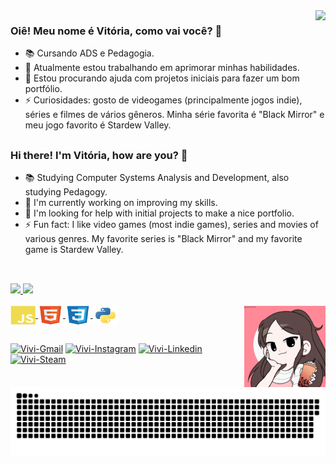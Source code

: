  <img align="right" src="https://visitor-badge.laobi.icu/badge?page_id=vitoriadevalois.visitor-badgee&color=green&style=flat-square">

### Oiê! Meu nome é Vitória, como vai você? 👋

- 📚 Cursando ADS e Pedagogia.
- 🔭 Atualmente estou trabalhando em aprimorar minhas habilidades.
- 🤔 Estou procurando ajuda com projetos iniciais para fazer um bom portfólio.
- ⚡ Curiosidades: gosto de videogames (principalmente jogos indie), séries e filmes de vários gêneros. Minha série favorita é "Black Mirror" e meu jogo favorito é Stardew Valley.

##

### Hi there! I'm Vitória, how are you? 👋

- 📚 Studying Computer Systems Analysis and Development, also studying Pedagogy.
- 🔭 I'm currently working on improving my skills.
- 🤔 I'm looking for help with initial projects to make a nice portfolio.
- ⚡ Fun fact: I like video games (most indie games), series and movies of various genres. My favorite series is "Black Mirror" and my favorite game is Stardew Valley.

##
<br>
  <a href="https://github.com/vitoriadevalois">
  <img height="165em" src="https://github-readme-stats.vercel.app/api?username=vitoriadevalois&show_icons=true&theme=monokai&include_all_commits=true&count_private=true"/>
  <img height="165em" src="https://github-readme-stats.vercel.app/api/top-langs/?username=vitoriadevalois&layout=compact&langs_count=7&theme=monokai"/>
<div style="display: inline_block"><br>
  <img align="center" alt="Vivi-Js" height="30" width="40" src="https://raw.githubusercontent.com/devicons/devicon/master/icons/javascript/javascript-plain.svg">
  <img align="center" alt="Vivi-HTML" height="30" width="40" src="https://raw.githubusercontent.com/devicons/devicon/master/icons/html5/html5-original.svg">
  <img align="center" alt="Vivi-CSS" height="30" width="40" src="https://raw.githubusercontent.com/devicons/devicon/master/icons/css3/css3-original.svg">
  <img align="center" alt="Vivi-Python" height="30" width="40" src="https://raw.githubusercontent.com/devicons/devicon/master/icons/python/python-original.svg">
  <img align="right" alt="Vivi-icon" src="/gificonresize.gif">
</div>
  
  ##
 
<div>
  <a href="mailto:vitoriadvalois@gmail.com" target="_blank"><img src="https://img.shields.io/badge/Gmail-D14836?style=for-the-badge&logo=gmail&logoColor=white" alt="Vivi-Gmail" target="_blank"></a>
  <a href="https://instagram.com/vitoriadevalois" target="_blank"><img src="https://img.shields.io/badge/-Instagram-%23E4405F?style=for-the-badge&logo=instagram&logoColor=white" alt="Vivi-Instagram" target="_blank"></a> 
  <a href="https://www.linkedin.com/in/vitoriadevalois" target="_blank"><img src="https://img.shields.io/badge/-LinkedIn-%230077B5?style=for-the-badge&logo=linkedin&logoColor=white" alt="Vivi-Linkedin" target="_blank"></a>
  <a href="https://steamcommunity.com/id/mynameisvivi/" target="_blank"><img alt="Vivi-Steam" src="https://img.shields.io/badge/Steam-000000?style=for-the-badge&logo=steam&logoColor=white"></a>
  
  ![Snake animation](https://github.com/vitoriadevalois/vitoriadevalois/blob/output/github-contribution-grid-snake.svg)
 
</div>
